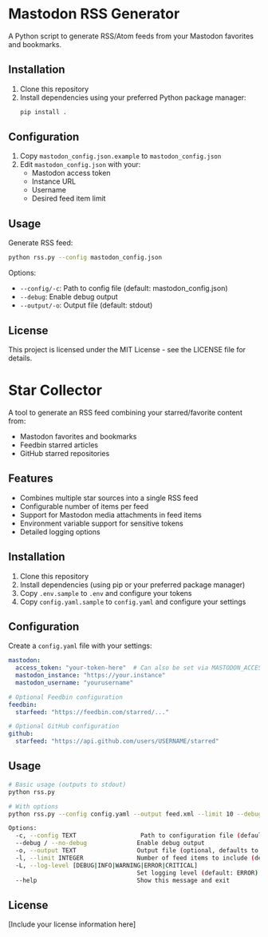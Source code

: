 # Mastodon RSS Generator

A Python script to generate RSS/Atom feeds from your Mastodon favorites and bookmarks.

## Installation

1. Clone this repository
2. Install dependencies using your preferred Python package manager:
   ```bash
   pip install .
   ```

## Configuration

1. Copy `mastodon_config.json.example` to `mastodon_config.json`
2. Edit `mastodon_config.json` with your:
   - Mastodon access token
   - Instance URL
   - Username
   - Desired feed item limit

## Usage

Generate RSS feed:
```bash
python rss.py --config mastodon_config.json
```

Options:
- `--config/-c`: Path to config file (default: mastodon_config.json)
- `--debug`: Enable debug output
- `--output/-o`: Output file (default: stdout)

## License

This project is licensed under the MIT License - see the LICENSE file for details.
# Star Collector

A tool to generate an RSS feed combining your starred/favorite content from:
- Mastodon favorites and bookmarks
- Feedbin starred articles
- GitHub starred repositories

## Features

- Combines multiple star sources into a single RSS feed
- Configurable number of items per feed
- Support for Mastodon media attachments in feed items
- Environment variable support for sensitive tokens
- Detailed logging options

## Installation

1. Clone this repository
2. Install dependencies (using pip or your preferred package manager)
3. Copy `.env.sample` to `.env` and configure your tokens
4. Copy `config.yaml.sample` to `config.yaml` and configure your settings

## Configuration

Create a `config.yaml` file with your settings:

```yaml
mastodon:
  access_token: "your-token-here"  # Can also be set via MASTODON_ACCESS_TOKEN env var
  mastodon_instance: "https://your.instance"
  mastodon_username: "yourusername"

# Optional Feedbin configuration
feedbin:
  starfeed: "https://feedbin.com/starred/..."

# Optional GitHub configuration
github:
  starfeed: "https://api.github.com/users/USERNAME/starred"
```

## Usage

```bash
# Basic usage (outputs to stdout)
python rss.py

# With options
python rss.py --config config.yaml --output feed.xml --limit 10 --debug

Options:
  -c, --config TEXT                  Path to configuration file (default: config.yaml)
  --debug / --no-debug              Enable debug output
  -o, --output TEXT                 Output file (optional, defaults to stdout)
  -l, --limit INTEGER               Number of feed items to include (default: 5)
  -L, --log-level [DEBUG|INFO|WARNING|ERROR|CRITICAL]
                                    Set logging level (default: ERROR)
  --help                            Show this message and exit
```

## License

[Include your license information here]
